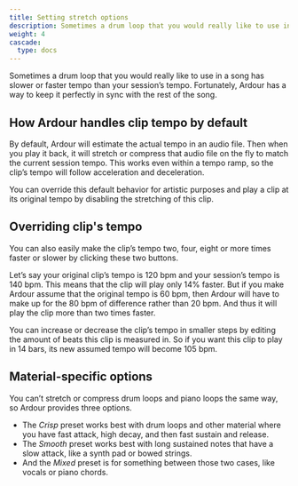 ```yaml
---
title: Setting stretch options
description: Sometimes a drum loop that you would really like to use in a song has slower or faster tempo than your session’s tempo
weight: 4
cascade:
  type: docs
---
```


Sometimes a drum loop that you would really like to use in a song has slower or faster tempo than your session’s tempo. Fortunately, Ardour has a way to keep it perfectly in sync with the rest of the song.

<!-- {{< youtube _Pc7CHzewQ0 >}} -->

## How Ardour handles clip tempo by default

By default, Ardour will estimate the actual tempo in an audio file. Then when you play it back, it will stretch or compress that audio file on the fly to match the current session tempo. This works even within a tempo ramp, so the clip’s tempo will follow acceleration and deceleration.

You can override this default behavior for artistic purposes and play a clip at its original tempo by disabling the stretching of this clip.

<!-- FIXME SCREENSHOT -->

## Overriding clip's tempo

You can also easily make the clip’s tempo two, four, eight or more times faster or slower by clicking these two buttons.

<!-- FIXME SCREENSHOT -->

Let’s say your original clip’s tempo is 120 bpm and your session’s tempo is 140 bpm. This means that the clip will play only 14% faster. But if you make Ardour assume that the original tempo is 60 bpm, then Ardour will have to make up for the 80 bpm of difference rather than 20 bpm. And thus it will play the clip more than two times faster.

You can increase or decrease the clip’s tempo in smaller steps by editing the amount of beats this clip is measured in. So if you want this clip to play in 14 bars, its new assumed tempo will become 105 bpm.

<!-- FIXME SCREENSHOT -->

## Material-specific options

You can’t stretch or compress drum loops and piano loops the same way, so Ardour provides three options.

<!-- FIXME SCREENSHOT -->

- The _Crisp_ preset works best with drum loops and other material where you have fast attack, high decay, and then fast sustain and release.
- The _Smooth_ preset works best with long sustained notes that have a slow attack, like a synth pad or bowed strings.
- And the _Mixed_ preset is for something between those two cases, like vocals or piano chords.
